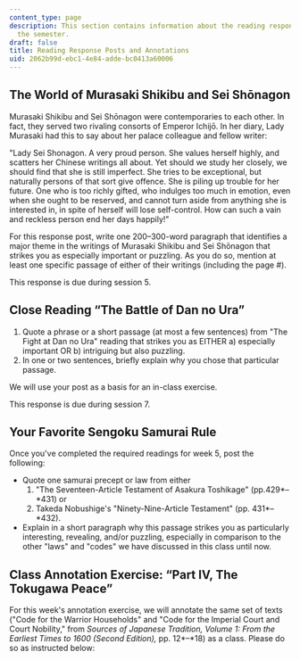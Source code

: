 ```yaml
---
content_type: page
description: This section contains information about the reading responses due during
  the semester.
draft: false
title: Reading Response Posts and Annotations
uid: 2062b99d-ebc1-4e84-adde-bc0413a60006
---
```

## The World of Murasaki Shikibu and Sei Shōnagon

Murasaki Shikibu and Sei Shōnagon were contemporaries to each other. In fact, they served two rivaling consorts of Emperor Ichijō. In her diary, Lady Murasaki had this to say about her palace colleague and fellow writer:

"Lady Sei Shonagon. A very proud person. She values herself highly, and scatters her Chinese writings all about. Yet should we study her closely, we should find that she is still imperfect. She tries to be exceptional, but naturally persons of that sort give offence. She is piling up trouble for her future. One who is too richly gifted, who indulges too much in emotion, even when she ought to be reserved, and cannot turn aside from anything she is interested in, in spite of herself will lose self-control. How can such a vain and reckless person end her days happily!"

For this response post, write one 200–300-word paragraph that identifies a major theme in the writings of Murasaki Shikibu and Sei Shōnagon that strikes you as especially important or puzzling. As you do so, mention at least one specific passage of either of their writings (including the page #).

This response is due during session 5.

## Close Reading “The Battle of Dan no Ura”

1. Quote a phrase or a short passage (at most a few sentences) from "The Fight at Dan no Ura" reading that strikes you as EITHER a) especially important OR b) intriguing but also puzzling.
2. In one or two sentences, briefly explain why you chose that particular passage.

We will use your post as a basis for an in-class exercise.

This response is due during session 7.

## Your Favorite Sengoku Samurai Rule

Once you've completed the required readings for week 5, post the following:

- Quote one samurai precept or law from either 
    1. "The Seventeen-Article Testament of Asakura Toshikage" (pp.429*–*431) or
    2. Takeda Nobushige's "Ninety-Nine-Article Testament" (pp. 431*–*432).
- Explain in a short paragraph why this passage strikes you as particularly interesting, revealing, and/or puzzling, especially in comparison to the other "laws" and "codes" we have discussed in this class until now.

## Class Annotation Exercise: “Part IV, The Tokugawa Peace” 

For this week's annotation exercise, we will annotate the same set of texts ("Code for the Warrior Households" and "Code for the Imperial Court and Court Nobility," from *Sources of Japanese Tradition, Volume 1: From the Earliest Times to 1600 (Second Edition),* pp. 12*–*18) as a class. Please do so as instructed below: